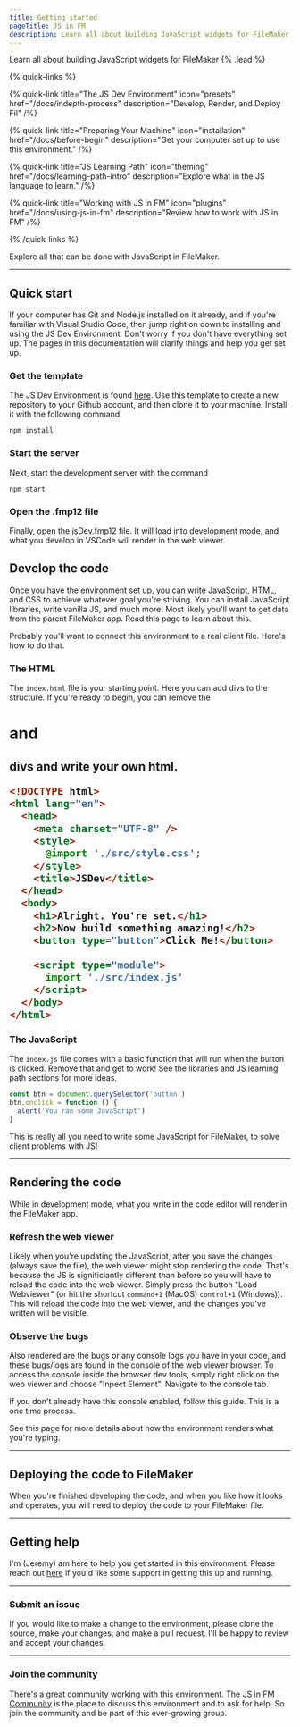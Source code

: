```yaml
---
title: Getting started
pageTitle: JS in FM
description: Learn all about building JavaScript widgets for FileMaker
---
```


Learn all about building JavaScript widgets for FileMaker {% .lead %}

{% quick-links %}

{% quick-link title="The JS Dev Environment" icon="presets" href="/docs/indepth-process" description="Develop, Render, and Deploy Fil" /%}

{% quick-link title="Preparing Your Machine" icon="installation" href="/docs/before-begin" description="Get your computer set up to use this environment." /%}

{% quick-link title="JS Learning Path" icon="theming" href="/docs/learning-path-intro" description="Explore what in the JS language to learn." /%}

{% quick-link title="Working with JS in FM" icon="plugins" href="/docs/using-js-in-fm" description="Review how to work with JS in FM" /%}

{% /quick-links %}

Explore all that can be done with JavaScript in FileMaker.

---

## Quick start

If your computer has Git and Node.js installed on it already, and if you're familiar with Visual Studio Code, then jump right on down to installing and using the JS Dev Environment. Don't worry if you don't have everything set up. The pages in this documentation will clarify things and help you get set up.

### Get the template

The JS Dev Environment is found [here](https://github.com/integrating-magic/js-dev-environment). Use this template to create a new repository to your Github account, and then clone it to your machine. Install it with the following command:

```shell
npm install
```

### Start the server

Next, start the development server with the command

```shell
npm start
```

### Open the .fmp12 file

Finally, open the jsDev.fmp12 file. It will load into development mode, and what you develop in VSCode will render in the web viewer.

## Develop the code

Once you have the environment set up, you can write JavaScript, HTML, and CSS to achieve whatever goal you're striving. You can install JavaScript libraries, write vanilla JS, and much more. Most likely you'll want to get data from the parent FileMaker app. Read this page to learn about this.

Probably you'll want to connect this environment to a real client file. Here's how to do that.

### The HTML

The `index.html` file is your starting point. Here you can add divs to the structure. If you're ready to begin, you can remove the <h1> and <h2> divs and write your own html.

```html
<!DOCTYPE html>
<html lang="en">
  <head>
    <meta charset="UTF-8" />
    <style>
      @import './src/style.css';
    </style>
    <title>JSDev</title>
  </head>
  <body>
    <h1>Alright. You're set.</h1>
    <h2>Now build something amazing!</h2>
    <button type="button">Click Me!</button>

    <script type="module">
      import './src/index.js'
    </script>
  </body>
</html>
```

### The JavaScript

The `index.js` file comes with a basic function that will run when the button is clicked. Remove that and get to work! See the libraries and JS learning path sections for more ideas.

```js
const btn = document.querySelector('button')
btn.onclick = function () {
  alert('You ran some JavaScript')
}
```

This is really all you need to write some JavaScript for FileMaker, to solve client problems with JS!

---

## Rendering the code

While in development mode, what you write in the code editor will render in the FileMaker app.

### Refresh the web viewer

Likely when you're updating the JavaScript, after you save the changes (always save the file), the web viewer might stop rendering the code. That's because the JS is significiantly different than before so you will have to reload the code into the web viewer. Simply press the button "Load Webviewer" (or hit the shortcut `command+1` (MacOS) `control+1` (Windows)). This will reload the code into the web viewer, and the changes you've written will be visible.

### Observe the bugs

Also rendered are the bugs or any console logs you have in your code, and these bugs/logs are found in the console of the web viewer browser. To access the console inside the browser dev tools, simply right click on the web viewer and choose "Inpect Element". Navigate to the console tab.

If you don't already have this console enabled, follow this guide. This is a one time process.

See this page for more details about how the environment renders what you're typing.

---

## Deploying the code to FileMaker

When you're finished developing the code, and when you like how it looks and operates, you will need to deploy the code to your FileMaker file.

---

## Getting help

I'm (Jeremy) am here to help you get started in this environment. Please reach out [here](https://savvycal.com/magic-man/js-dev-startup) if you'd like some support in getting this up and running.

---

### Submit an issue

If you would like to make a change to the environment, please clone the source, make your changes, and make a pull request. I'll be happy to review and accept your changes.

---

### Join the community

There's a great community working with this environment. The [JS in FM Community]("https://community.jsinfm.com/home") is the place to discuss this environment and to ask for help. So join the community and be part of this ever-growing group.
